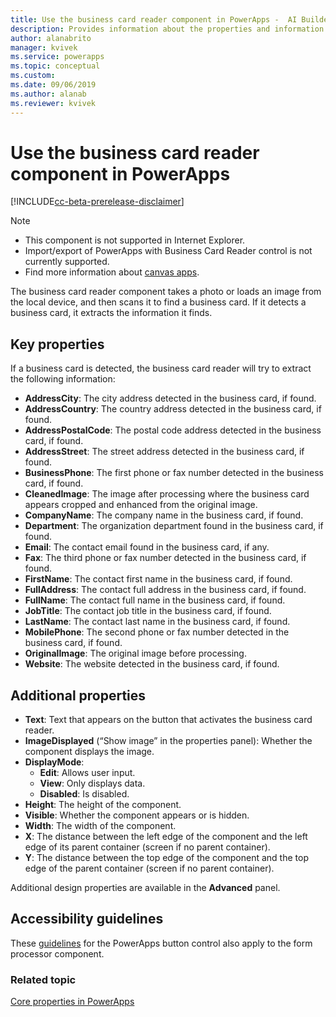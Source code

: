 ```yaml
---
title: Use the business card reader component in PowerApps -  AI Builder | Microsoft Docs
description: Provides information about the properties and information extracted by the business card reader component in PowerApps 
author: alanabrito
manager: kvivek
ms.service: powerapps
ms.topic: conceptual
ms.custom: 
ms.date: 09/06/2019
ms.author: alanab
ms.reviewer: kvivek
---
```



# Use the business card reader component in PowerApps 

[!INCLUDE[cc-beta-prerelease-disclaimer](./includes/cc-beta-prerelease-disclaimer.md)]

 > [!NOTE]
 >
 > - This component is not supported in Internet Explorer.
 > - Import/export of PowerApps with Business Card Reader control is not currently supported.
 > - Find more information about [canvas apps](/powerapps/maker/canvas-apps/getting-started).


The business card reader component takes a photo or loads an image from the local device, and then scans it to find a business card. If it detects a business card, it extracts the information it finds.

## Key properties

If a business card is detected, the business card reader will try to extract the following information:

 - **AddressCity**: The city address detected in the business card, if found.
 - **AddressCountry**: The country address detected in the business card, if found.
 - **AddressPostalCode**: The postal code address detected in the business card, if found.
 - **AddressStreet**: The street address detected in the business card, if found.
 - **BusinessPhone**: The first phone or fax number detected in the business card, if found.
 - **CleanedImage**: The image after processing where the business card appears cropped and enhanced from the original image.
 - **CompanyName**: The company name in the business card, if found.
 - **Department**: The organization department found in the business card, if found.
 - **Email**: The contact email found in the business card, if any.
 - **Fax**: The third phone or fax number detected in the business card, if found.
 - **FirstName**: The contact first name in the business card, if found.
 - **FullAddress**: The contact full address in the business card, if found.
 - **FullName**: The contact full name in the business card, if found.
 - **JobTitle**: The contact job title in the business card, if found.
 - **LastName**: The contact last name in the business card, if found.
 - **MobilePhone**: The second phone or fax number detected in the business card, if found.
 - **OriginalImage**: The original image before processing.
 - **Website**: The website detected in the business card, if found.


## Additional properties

 - **Text**: Text that appears on the button that activates the business card reader.
 - **ImageDisplayed** (“Show image” in the properties panel): Whether the component displays the image.
 - **DisplayMode**:
    - **Edit**: Allows user input.
    - **View**: Only displays data. 
    - **Disabled**: Is disabled.
 - **Height**: The height of the component.
 - **Visible**: Whether the component appears or is hidden.
 - **Width**: The width of the component.
 - **X**: The distance between the left edge of the component and the left edge of its parent container (screen if no parent container).
 - **Y**: The distance between the top edge of the component and the top edge of the parent container (screen if no parent container).

Additional design properties are available in the **Advanced** panel.



## Accessibility guidelines
These [guidelines](/powerapps/maker/canvas-apps/controls/control-button) for the PowerApps button control also apply to the form processor component.



### Related topic
[Core properties in PowerApps](/powerapps/maker/canvas-apps/controls/properties-core)
